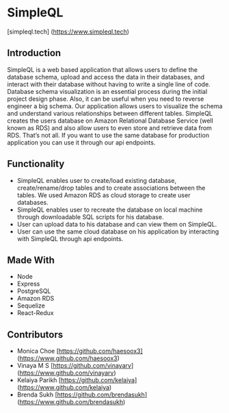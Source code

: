 # SimpleQL 
[simpleql.tech] (https://www.simpleql.tech)

## Introduction
SimpleQL is a web based application that allows users to define the database schema, upload and access the data in their databases, and interact with their database without having to write a single line of code. Database schema visualization is an essential process during the initial project design phase. Also, it can be useful when you need to reverse engineer a big schema. Our application allows users to visualize the schema and understand various relationships between different tables. SimpleQL creates the users database on Amazon Relational Database Service (well known as RDS) and also allow users to even store and retrieve data from RDS. That’s not all. If you want to use the same database for production application you can use it through our api endpoints.

## Functionality
* SimpleQL enables user to create/load existing database, create/rename/drop tables and to create associations between the tables. We used Amazon RDS as cloud storage to create user databases.
* SimpleQL enables user to recreate the database on local machine through downloadable SQL scripts for his database.
* User can upload data to his database and can view them on SimpleQL.
* User can use the same cloud database on his application by interacting with SimpleQL through api endpoints.

## Made With 
* Node
* Express
* PostgreSQL
* Amazon RDS
* Sequelize
* React-Redux

## Contributors
* Monica Choe [https://github.com/haesoox3] (https://www.github.com/haesoox3) 
* Vinaya M S [https://github.com/vinayarv] (https://www.github.com/vinayarv)
* Kelaiya Parikh [https://github.com/kelaiya] (https://www.github.com/kelaiya)
* Brenda Sukh [https://github.com/brendasukh] (https://www.github.com/brendasukh)
